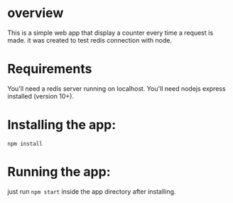 overview
=============
This is a simple web app that display a counter every time a request is made. 
it was created to test redis connection with node.

Requirements
=============
You'll need a redis server running on localhost.
You'll need nodejs express installed (version 10+).


Installing the app:
================
`npm install`

Running the app:
================
just run `npm start` inside the app directory after installing.
